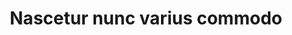 ---
title: Nascetur nunc varius commodo
image_url: bower_components/fullmotion/images/pic03.jpg
video_url: https://youtu.be/s6zR2T9vn2c
short_description: Interdum amet accumsan placerat commodo ut amet aliquam blandit nunc tempor lobortis nunc non. Mi accumsan.
---